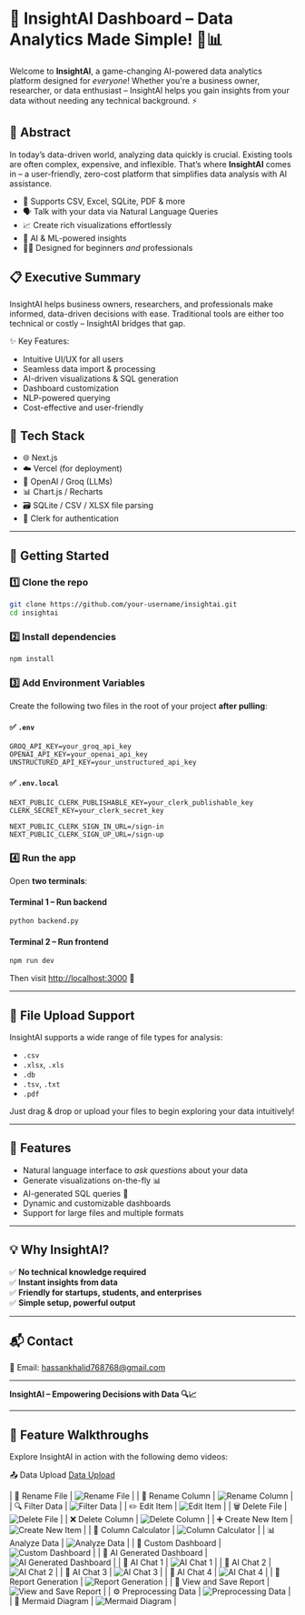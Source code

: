 # 🚀 InsightAI Dashboard – Data Analytics Made Simple! 🧠📊

Welcome to **InsightAI**, a game-changing AI-powered data analytics platform designed for *everyone*! Whether you're a business owner, researcher, or data enthusiast – InsightAI helps you gain insights from your data without needing any technical background. ⚡

## 📝 Abstract

In today’s data-driven world, analyzing data quickly is crucial. Existing tools are often complex, expensive, and inflexible. That’s where **InsightAI** comes in – a user-friendly, zero-cost platform that simplifies data analysis with AI assistance.

- 🧩 Supports CSV, Excel, SQLite, PDF & more
- 🗣️ Talk with your data via Natural Language Queries
- 📈 Create rich visualizations effortlessly
- 🤖 AI & ML-powered insights
- 🧑‍💼 Designed for beginners *and* professionals

## 📋 Executive Summary

InsightAI helps business owners, researchers, and professionals make informed, data-driven decisions with ease. Traditional tools are either too technical or costly – InsightAI bridges that gap.

✨ Key Features:
- Intuitive UI/UX for all users
- Seamless data import & processing
- AI-driven visualizations & SQL generation
- Dashboard customization
- NLP-powered querying
- Cost-effective and user-friendly

## 🔧 Tech Stack

- 🌐 Next.js
- ☁️ Vercel (for deployment)
- 🧠 OpenAI / Groq (LLMs)
- 📊 Chart.js / Recharts
- 🗃️ SQLite / CSV / XLSX file parsing
- 🔐 Clerk for authentication

---

## 🚀 Getting Started

### 1️⃣ Clone the repo

```bash
git clone https://github.com/your-username/insightai.git
cd insightai
```

### 2️⃣ Install dependencies

```bash
npm install
```

### 3️⃣ Add Environment Variables

Create the following two files in the root of your project **after pulling**:

#### ✅ `.env`

```
GROQ_API_KEY=your_groq_api_key
OPENAI_API_KEY=your_openai_api_key
UNSTRUCTURED_API_KEY=your_unstructured_api_key
```

#### ✅ `.env.local`

```
NEXT_PUBLIC_CLERK_PUBLISHABLE_KEY=your_clerk_publishable_key
CLERK_SECRET_KEY=your_clerk_secret_key

NEXT_PUBLIC_CLERK_SIGN_IN_URL=/sign-in
NEXT_PUBLIC_CLERK_SIGN_UP_URL=/sign-up
```

### 4️⃣ Run the app

Open **two terminals**:

#### Terminal 1 – Run backend

```bash
python backend.py
```

#### Terminal 2 – Run frontend

```bash
npm run dev
```

Then visit [http://localhost:3000](http://localhost:3000) 🚀

---

## 📁 File Upload Support

InsightAI supports a wide range of file types for analysis:

- `.csv`
- `.xlsx`, `.xls`
- `.db`
- `.tsv`, `.txt`
- `.pdf`

Just drag & drop or upload your files to begin exploring your data intuitively!

---

## 🤖 Features

- Natural language interface to *ask questions* about your data
- Generate visualizations on-the-fly 📊
- AI-generated SQL queries 🧠
- Dynamic and customizable dashboards
- Support for large files and multiple formats

---

## 💡 Why InsightAI?

✅ **No technical knowledge required**  
✅ **Instant insights from data**  
✅ **Friendly for startups, students, and enterprises**  
✅ **Simple setup, powerful output**

---

## 📬 Contact

📧 Email: hassankhalid768768@gmail.com  

---

**InsightAI – Empowering Decisions with Data 🔍📈**

---

## 🎥 Feature Walkthroughs

Explore InsightAI in action with the following demo videos:

📤 Data Upload
[Data Upload](https://github.com/user-attachments/assets/fef3384c-d2af-448d-a9d7-82dfd5f893b0)

| 📝 Rename File | ![Rename File](https://github.com/user-attachments/assets/6e361692-cbe7-4280-9e07-288bcfdac068) |
| 🧾 Rename Column | ![Rename Column](https://github.com/user-attachments/assets/94076e1d-e5e6-4375-9d0a-082cfca8ea9b) |
| 🔍 Filter Data | ![Filter Data](https://github.com/user-attachments/assets/a301e8ea-178b-479b-940d-e883576a7931) |
| ✏️ Edit Item | ![Edit Item](https://github.com/user-attachments/assets/2835a3dd-38a2-4cdf-b71a-f495f7bb0ef8) |
| 🗑️ Delete File | ![Delete File](https://github.com/user-attachments/assets/03c5740a-1dec-4dc3-8f0f-9e24f2317e4a) |
| ❌ Delete Column | ![Delete Column](https://github.com/user-attachments/assets/87abea09-2d32-461e-aa45-31c8f86d56b5) |
| ➕ Create New Item | ![Create New Item](https://github.com/user-attachments/assets/79f95812-9f9a-4f36-95ca-9c1fff819a76) |
| 🧮 Column Calculator | ![Column Calculator](https://github.com/user-attachments/assets/965d4722-5000-4129-b9bc-848b9c676bed) |
| 📊 Analyze Data | ![Analyze Data](https://github.com/user-attachments/assets/3f7422f7-21d4-4cf3-be3a-ea1c8e37986c) |
| 📁 Custom Dashboard | ![Custom Dashboard](https://github.com/user-attachments/assets/694d3e55-26c6-4f8d-8680-98d0ebb6675b) |
| 🤖 AI Generated Dashboard | ![AI Generated Dashboard](https://github.com/user-attachments/assets/efa5ef92-707d-4689-9235-5c9deec3de5b) |
| 💬 AI Chat 1 | ![AI Chat 1](https://github.com/user-attachments/assets/d915ac54-2fdd-4b37-aa50-1e17f001eca6) |
| 💬 AI Chat 2 | ![AI Chat 2](https://github.com/user-attachments/assets/8c4772c5-cfb2-4129-8233-cbc6d7e95065) |
| 💬 AI Chat 3 | ![AI Chat 3](https://github.com/user-attachments/assets/d1bbd807-9edc-4f1e-93f1-d18ed8e19fc2) |
| 💬 AI Chat 4 | ![AI Chat 4](https://github.com/user-attachments/assets/8acd625e-b6fd-40d1-b2b6-1a17a2663ce1) |
| 📝 Report Generation | ![Report Generation](https://github.com/user-attachments/assets/06d2063a-66a6-4bb9-809d-0c0ea4ebaa40) |
| 💾 View and Save Report | ![View and Save Report](https://github.com/user-attachments/assets/b4d6f182-809e-4030-97bb-cf27e3f66a70) |
| ⚙️ Preprocessing Data | ![Preprocessing Data](https://github.com/user-attachments/assets/9b1b6c90-a893-4b1e-96d5-e46d905738d4) |
| 🔁 Mermaid Diagram | ![Mermaid Diagram](https://github.com/user-attachments/assets/2d3cec9a-ac61-4a0e-bfd0-4325183f2bd9) |
